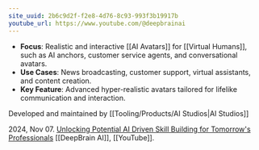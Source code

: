 ```yaml
---
site_uuid: 2b6c9d2f-f2e8-4d76-8c93-993f3b19917b
youtube_url: https://www.youtube.com/@deepbrainai
---
```

- **Focus**: Realistic and interactive [[AI Avatars]] for [[Virtual Humans]], such as AI anchors, customer service agents, and conversational avatars.
- **Use Cases**: News broadcasting, customer support, virtual assistants, and content creation.
- **Key Feature**: Advanced hyper-realistic avatars tailored for lifelike communication and interaction.

Developed and maintained by [[Tooling/Products/AI Studios|AI Studios]]

2024, Nov 07. [Unlocking Potential AI Driven Skill Building for Tomorrow's Professionals](https://www.youtube.com/watch?v=AWSqiA1bH2U) [[DeepBrain AI]], [[YouTube]]. 